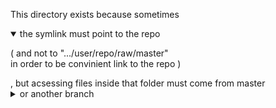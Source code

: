 This directory exists because sometimes
<details open>
	<summary>the symlink must point to the repo</summary>
	<p>(
	and not to ".../user/repo/raw/master"<br>
	in order to be convinient link to the repo
	)</p>
</details>,
but acsessing files inside that folder
must come from master<details>
	<summary>or another branch</summary>
	<p>(
	oh another 4 nested dirs for every new branch 1 symlink for every repo.<br>
	I gotta make script for that..
	).</p>
</details>
